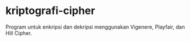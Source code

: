 # kriptografi-cipher
Program untuk enkripsi dan dekripsi menggunakan Vigenere, Playfair, dan Hill Cipher.

